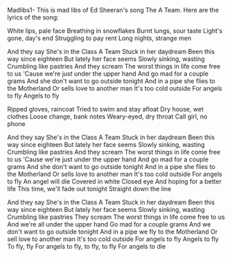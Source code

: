 Madlibs1- 
This is mad libs of Ed Sheeran's song The A Team. 
Here are the lyrics of the song: 

White lips, pale face
Breathing in snowflakes
Burnt lungs, sour taste
Light's gone, day's end
Struggling to pay rent
Long nights, strange men

And they say
She's in the Class A Team
Stuck in her daydream
Been this way since eighteen
But lately her face seems
Slowly sinking, wasting
Crumbling like pastries
And they scream
The worst things in life come free to us
'Cause we're just under the upper hand
And go mad for a couple grams
And she don't want to go outside tonight
And in a pipe she flies to the Motherland
Or sells love to another man
It's too cold outside
For angels to fly
Angels to fly

Ripped gloves, raincoat
Tried to swim and stay afloat
Dry house, wet clothes
Loose change, bank notes
Weary-eyed, dry throat
Call girl, no phone

And they say
She's in the Class A Team
Stuck in her daydream
Been this way since eighteen
But lately her face seems
Slowly sinking, wasting
Crumbling like pastries
And they scream
The worst things in life come free to us
'Cause we're just under the upper hand
And go mad for a couple grams
And she don't want to go outside tonight
And in a pipe she flies to the Motherland
Or sells love to another man
It's too cold outside
For angels to fly
An angel will die
Covered in white
Closed eye
And hoping for a better life
This time, we'll fade out tonight
Straight down the line

And they say
She's in the Class A Team
Stuck in her daydream
Been this way since eighteen
But lately her face seems
Slowly sinking, wasting
Crumbling like pastries
They scream
The worst things in life come free to us
And we're all under the upper hand
Go mad for a couple grams
And we don't want to go outside tonight
And in a pipe we fly to the Motherland
Or sell love to another man
It's too cold outside
For angels to fly
Angels to fly
To fly, fly
For angels to fly, to fly, to fly
For angels to die

